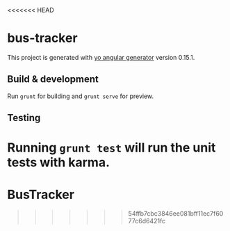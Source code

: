 <<<<<<< HEAD
# bus-tracker

This project is generated with [yo angular generator](https://github.com/yeoman/generator-angular)
version 0.15.1.

## Build & development

Run `grunt` for building and `grunt serve` for preview.

## Testing

Running `grunt test` will run the unit tests with karma.
=======
# BusTracker
>>>>>>> 54ffb7cbc3846ee081bff11ec7f6077c6d6421fc
